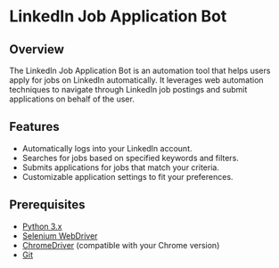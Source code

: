 # LinkedIn Job Application Bot

## Overview

The LinkedIn Job Application Bot is an automation tool that helps users apply for jobs on LinkedIn automatically. It leverages web automation techniques to navigate through LinkedIn job postings and submit applications on behalf of the user.

## Features

- Automatically logs into your LinkedIn account.
- Searches for jobs based on specified keywords and filters.
- Submits applications for jobs that match your criteria.
- Customizable application settings to fit your preferences.

## Prerequisites

- [Python 3.x](https://www.python.org/downloads/)
- [Selenium WebDriver](https://www.selenium.dev/)
- [ChromeDriver](https://sites.google.com/a/chromium.org/chromedriver/downloads) (compatible with your Chrome version)
- [Git](https://git-scm.com/)


